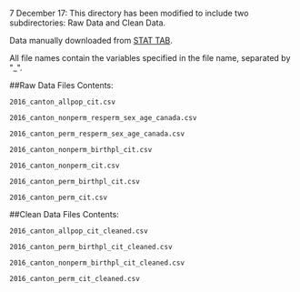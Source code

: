 7 December 17: This directory has been modified to include two subdirectories: Raw Data and Clean Data.

Data manually downloaded from [STAT TAB](https://www.pxweb.bfs.admin.ch/pxweb/en/px-x-0102010000_104/-/px-x-0102010000_104.px).

All file names contain the variables specified in the file name, separated by "_". 


##Raw Data Files Contents:

`2016_canton_allpop_cit.csv`

`2016_canton_nonperm_resperm_sex_age_canada.csv`

`2016_canton_perm_resperm_sex_age_canada.csv`

`2016_canton_nonperm_birthpl_cit.csv`

`2016_canton_nonperm_cit.csv`

`2016_canton_perm_birthpl_cit.csv`

`2016_canton_perm_cit.csv`


##Clean Data Files Contents: 

`2016_canton_allpop_cit_cleaned.csv`
		
`2016_canton_perm_birthpl_cit_cleaned.csv`

`2016_canton_nonperm_birthpl_cit_cleaned.csv`
				
`2016_canton_perm_cit_cleaned.csv`